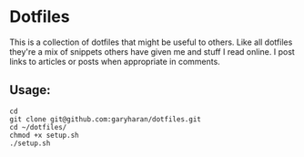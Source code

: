 # Dotfiles

This is a collection of dotfiles that might be useful to others.  Like all dotfiles they're a mix of snippets others have given me and stuff I read online.  I post links to articles or posts when appropriate in comments.

## Usage:

    cd
    git clone git@github.com:garyharan/dotfiles.git
    cd ~/dotfiles/
    chmod +x setup.sh
    ./setup.sh
  
